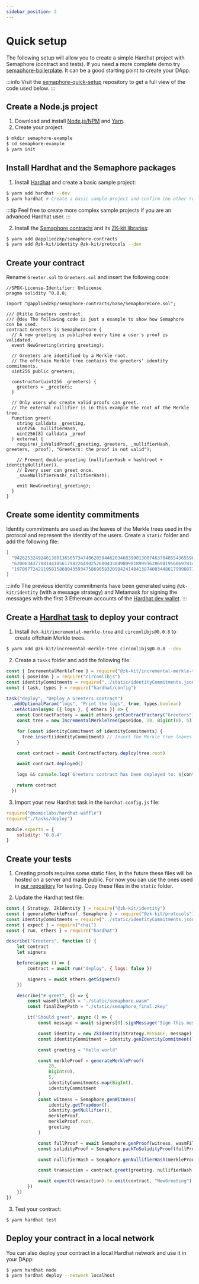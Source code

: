 ```yaml
---
sidebar_position: 2
---
```


# Quick setup

The following setup will allow you to create a simple Hardhat project with Semaphore (contract and tests). If you need a more complete demo try [semaphore-boilerplate](https://github.com/cedoor/semaphore-boilerplate/). It can be a good starting point to create your DApp.

:::info
Visit the [semaphore-quick-setup](https://github.com/cedoor/semaphore-quick-setup) repository to get a full view of the code used below.
:::

## Create a Node.js project

1. Download and install [Node.js/NPM](https://docs.npmjs.com/downloading-and-installing-node-js-and-npm) and [Yarn](https://yarnpkg.com/getting-started/install).
2. Create your project:

```bash
$ mkdir semaphore-example
$ cd semaphore-example
$ yarn init
```

## Install Hardhat and the Semaphore packages

1. Install [Hardhat](https://hardhat.org/getting-started/) and create a basic sample project:

```bash
$ yarn add hardhat --dev
$ yarn hardhat # Create a basic sample project and confirm the other requests.
```

:::tip
Feel free to create more complex sample projects if you are an advanced Hardhat user.
:::

2. Install the [Semaphore contracts](technical-reference/contracts) and its [ZK-kit libraries](technical-reference/zk-kit):

```bash
$ yarn add @appliedzkp/semaphore-contracts
$ yarn add @zk-kit/identity @zk-kit/protocols --dev
```

## Create your contract

Rename `Greeter.sol` to `Greeters.sol` and insert the following code:

```solidity title="./semaphore-example/contracts/Greeters.sol"
//SPDX-License-Identifier: Unlicense
pragma solidity ^0.8.0;

import "@appliedzkp/semaphore-contracts/base/SemaphoreCore.sol";

/// @title Greeters contract.
/// @dev The following code is just a example to show how Semaphore con be used.
contract Greeters is SemaphoreCore {
  // A new greeting is published every time a user's proof is validated.
  event NewGreeting(string greeting);

  // Greeters are identified by a Merkle root.
  // The offchain Merkle tree contains the greeters' identity commitments.
  uint256 public greeters;

  constructor(uint256 _greeters) {
    greeters = _greeters;
  }

  // Only users who create valid proofs can greet.
  // The external nullifier is in this example the root of the Merkle tree.
  function greet(
    string calldata _greeting,
    uint256 _nullifierHash,
    uint256[8] calldata _proof
  ) external {
    require(_isValidProof(_greeting, greeters, _nullifierHash, greeters, _proof), "Greeters: the proof is not valid");

    // Prevent double-greeting (nullifierHash = hash(root + identityNullifier)).
    // Every user can greet once.
    _saveNullifierHash(_nullifierHash);

    emit NewGreeting(_greeting);
  }
}

```

## Create some identity commitments

Identity commitments are used as the leaves of the Merkle trees used in the protocol and represent the identity of the users. Create a `static` folder and add the following file:

```json title="./static/identityCommitments.json"
[
  "9426253249246138013650573474062059446203468399013007463704855436559640562175",
  "6200634377081441056179822649025268043304989981899916286941956069781421654881",
  "19706772421195815860043593475869058320994241404138740034486179990871964981523"
]
```

:::info
The previous identity commitments have been generated using `@zk-kit/identity` (with a message strategy) and Metamask for signing the messages with the first 3 Ethereum accounts of the [Hardhat dev wallet](https://hardhat.org/hardhat-network/reference/#accounts).
:::

## Create a [Hardhat task](https://hardhat.org/guides/create-task.html#creating-a-task) to deploy your contract

1. Install `@zk-kit/incremental-merkle-tree` and `circomlibjs@0.0.8` to create offchain Merkle trees.

```bash
$ yarn add @zk-kit/incremental-merkle-tree circomlibjs@0.0.8 --dev
```

2. Create a `tasks` folder and add the following file:

```javascript title="./tasks/deploy.js"
const { IncrementalMerkleTree } = require("@zk-kit/incremental-merkle-tree")
const { poseidon } = require("circomlibjs")
const identityCommitments = require("../static/identityCommitments.json")
const { task, types } = require("hardhat/config")

task("deploy", "Deploy a Greeters contract")
  .addOptionalParam("logs", "Print the logs", true, types.boolean)
  .setAction(async ({ logs }, { ethers }) => {
    const ContractFactory = await ethers.getContractFactory("Greeters")
    const tree = new IncrementalMerkleTree(poseidon, 20, BigInt(0), 5)

    for (const identityCommitment of identityCommitments) {
      tree.insert(identityCommitment) // Insert the Merkle tree leaves.
    }

    const contract = await ContractFactory.deploy(tree.root)

    await contract.deployed()

    logs && console.log(`Greeters contract has been deployed to: ${contract.address}`)

    return contract
  })
```

3. Import your new Hardhat task in the `hardhat.config.js` file:

```javascript title="./hardhat.config.js"
require("@nomiclabs/hardhat-waffle")
require("./tasks/deploy")

module.exports = {
    solidity: "0.8.4"
}
```

## Create your tests

1. Creating proofs requires some static files, in the future these files will be hosted on a server and made public. For now you can use the ones used in [our repository](https://github.com/appliedzkp/semaphore/tree/main/build/snark) for testing. Copy these files in the `static` folder.


2. Update the Hardhat test file:

```javascript title="./test/sample-test.js"
const { Strategy, ZkIdentity } = require("@zk-kit/identity")
const { generateMerkleProof, Semaphore } = require("@zk-kit/protocols")
const identityCommitments = require("../static/identityCommitments.json")
const { expect } = require("chai")
const { run, ethers } = require("hardhat")

describe("Greeters", function () {
    let contract
    let signers

    before(async () => {
        contract = await run("deploy", { logs: false })

        signers = await ethers.getSigners()
    })

    describe("# greet", () => {
        const wasmFilePath = "./static/semaphore.wasm"
        const finalZkeyPath = "./static/semaphore_final.zkey"

        it("Should greet", async () => {
            const message = await signers[0].signMessage("Sign this message to create your identity!")

            const identity = new ZkIdentity(Strategy.MESSAGE, message)
            const identityCommitment = identity.genIdentityCommitment()

            const greeting = "Hello world"

            const merkleProof = generateMerkleProof(
                20,
                BigInt(0),
                5,
                identityCommitments.map(BigInt),
                identityCommitment
            )
            const witness = Semaphore.genWitness(
                identity.getTrapdoor(),
                identity.getNullifier(),
                merkleProof,
                merkleProof.root,
                greeting
            )

            const fullProof = await Semaphore.genProof(witness, wasmFilePath, finalZkeyPath)
            const solidityProof = Semaphore.packToSolidityProof(fullProof)

            const nullifierHash = Semaphore.genNullifierHash(merkleProof.root, identity.getNullifier())

            const transaction = contract.greet(greeting, nullifierHash, solidityProof)

            await expect(transaction).to.emit(contract, "NewGreeting").withArgs(greeting)
        })
    })
})
```

3. Test your contract:

```bash
$ yarn hardhat test
```

## Deploy your contract in a local network

You can also deploy your contract in a local Hardhat network and use it in your DApp:

```bash
$ yarn hardhat node
$ yarn hardhat deploy --network localhost
```
